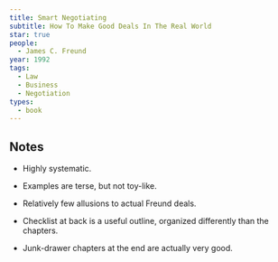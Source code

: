 ```yaml
---
title: Smart Negotiating
subtitle: How To Make Good Deals In The Real World
star: true
people:
  - James C. Freund
year: 1992
tags:
  - Law
  - Business
  - Negotiation
types:
  - book
---
```


## Notes

- Highly systematic.

- Examples are terse, but not toy-like.

- Relatively few allusions to actual Freund deals.

- Checklist at back is a useful outline, organized differently than the chapters.

- Junk-drawer chapters at the end are actually very good.
